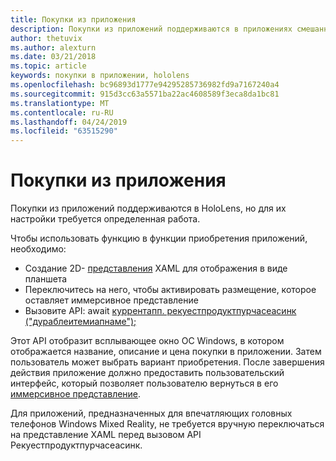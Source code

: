 ```yaml
---
title: Покупки из приложения
description: Покупки из приложений поддерживаются в приложениях смешанной реальности, но для их настройки требуется определенная работа.
author: thetuvix
ms.author: alexturn
ms.date: 03/21/2018
ms.topic: article
keywords: покупки в приложении, hololens
ms.openlocfilehash: bc96893d1777e94295285736982fd9a7167240a4
ms.sourcegitcommit: 915d3cc63a5571ba22ac4608589f3eca8da1bc81
ms.translationtype: MT
ms.contentlocale: ru-RU
ms.lasthandoff: 04/24/2019
ms.locfileid: "63515290"
---
```

# <a name="in-app-purchases"></a>Покупки из приложения

Покупки из приложений поддерживаются в HoloLens, но для их настройки требуется определенная работа.

Чтобы использовать функцию в функции приобретения приложений, необходимо:
* Создание 2D- [представления](app-views.md) XAML для отображения в виде планшета
* Переключитесь на него, чтобы активировать размещение, которое оставляет иммерсивное представление
* Вызовите API: await [куррентапп. рекуестпродуктпурчасеасинк ("дураблеитемиапнаме");](https://docs.microsoft.com/uwp/api/windows.applicationmodel.store.currentapp#Windows_ApplicationModel_Store_CurrentApp_RequestProductPurchaseAsync_System_String_)

Этот API отобразит всплывающее окно ОС Windows, в котором отображается название, описание и цена покупки в приложении. Затем пользователь может выбрать вариант приобретения. После завершения действия приложение должно предоставить пользовательский интерфейс, который позволяет пользователю вернуться в его [иммерсивное представление](app-views.md).

Для приложений, предназначенных для впечатляющих головных телефонов Windows Mixed Reality, не требуется вручную переключаться на представление XAML перед вызовом API Рекуестпродуктпурчасеасинк.
